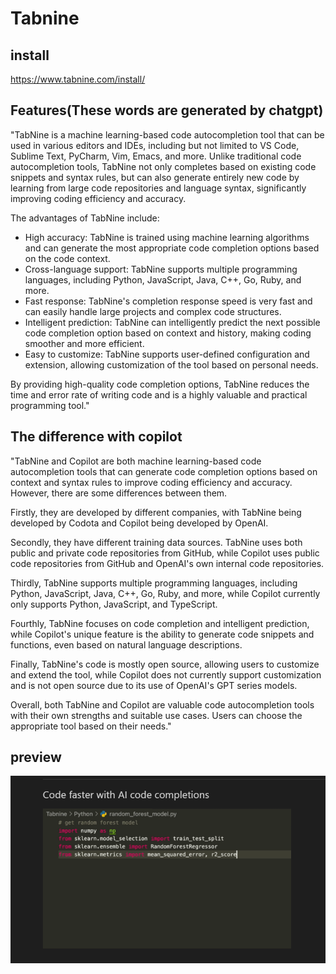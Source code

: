 # Tabnine

## install
<https://www.tabnine.com/install/>


## Features(These words are generated by chatgpt)
"TabNine is a machine learning-based code autocompletion tool that can be used in various editors and IDEs, including but not limited to VS Code, Sublime Text, PyCharm, Vim, Emacs, and more. Unlike traditional code autocompletion tools, TabNine not only completes based on existing code snippets and syntax rules, but can also generate entirely new code by learning from large code repositories and language syntax, significantly improving coding efficiency and accuracy.

The advantages of TabNine include:

+ High accuracy: TabNine is trained using machine learning algorithms and can generate the most appropriate code completion options based on the code context.
+ Cross-language support: TabNine supports multiple programming languages, including Python, JavaScript, Java, C++, Go, Ruby, and more.
+ Fast response: TabNine's completion response speed is very fast and can easily handle large projects and complex code structures.
+ Intelligent prediction: TabNine can intelligently predict the next possible code completion option based on context and history, making coding smoother and more efficient.
+ Easy to customize: TabNine supports user-defined configuration and extension, allowing customization of the tool based on personal needs.

By providing high-quality code completion options, TabNine reduces the time and error rate of writing code and is a highly valuable and practical programming tool."






## The difference with copilot
"TabNine and Copilot are both machine learning-based code autocompletion tools that can generate code completion options based on context and syntax rules to improve coding efficiency and accuracy. However, there are some differences between them.

Firstly, they are developed by different companies, with TabNine being developed by Codota and Copilot being developed by OpenAI.

Secondly, they have different training data sources. TabNine uses both public and private code repositories from GitHub, while Copilot uses public code repositories from GitHub and OpenAI's own internal code repositories.

Thirdly, TabNine supports multiple programming languages, including Python, JavaScript, Java, C++, Go, Ruby, and more, while Copilot currently only supports Python, JavaScript, and TypeScript.

Fourthly, TabNine focuses on code completion and intelligent prediction, while Copilot's unique feature is the ability to generate code snippets and functions, even based on natural language descriptions.

Finally, TabNine's code is mostly open source, allowing users to customize and extend the tool, while Copilot does not currently support customization and is not open source due to its use of OpenAI's GPT series models.

Overall, both TabNine and Copilot are valuable code autocompletion tools with their own strengths and suitable use cases. Users can choose the appropriate tool based on their needs."

## preview
![preview](img/tabnine.png) 
